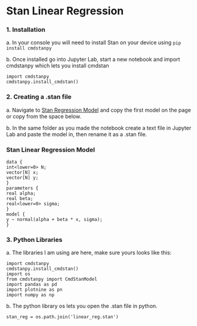 # Stan Linear Regression


### 1. Installation
a. In your console you will need to install Stan on your device using ```pip install cmdstanpy```

b. Once installed go into Jupyter Lab, start a new notebook and import cmdstanpy which lets you install cmdstan 
```
import cmdstanpy 
cmdstanpy.install_cmdstan()
``` 

### 2. Creating a .stan file
  a. Navigate to [Stan Regression Model](https://mc-stan.org/docs/stan-users-guide/regression.html) and copy the first model on the page or copy from the space below.

  b. In the same folder as you made the notebook create a text file in Jupyter Lab and paste the model in, then rename it as a .stan file.

 ### Stan Linear Regression Model

  ```
data {
  int<lower=0> N;
  vector[N] x;
  vector[N] y;
}
parameters {
  real alpha;
  real beta;
  real<lower=0> sigma;
}
model {
  y ~ normal(alpha + beta * x, sigma);
}
````

### 3. Python Libraries
  a. The libraries I am using are here, make sure yours looks like this:
  ```
import cmdstanpy
cmdstanpy.install_cmdstan()
import os
from cmdstanpy import CmdStanModel
import pandas as pd
import plotnine as pn
import numpy as np
```
  b. The python library os lets you open the .stan file in python.
  ```
stan_reg = os.path.join('linear_reg.stan')
```
